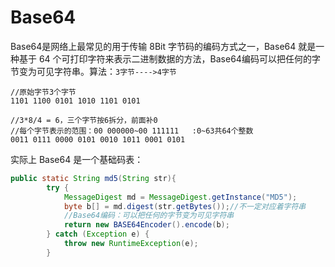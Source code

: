 # Base64

Base64是网络上最常见的用于传输 8Bit 字节码的编码方式之一，Base64 就是一种基于 64 个可打印字符来表示二进制数据的方法，Base64编码可以把任何的字节变为可见字符串。算法：`3字节---->4字节`

```log
//原始字节3个字节
1101 1100 0101 1010 1101 0101

//3*8/4 = 6，三个字节按6拆分，前面补0
//每个字节表示的范围：00 000000~00 111111   :0~63共64个整数
0011 0111 0000 0101 0010 1011 0001 0101
```

实际上 Base64 是一个基础码表：

```java
public static String md5(String str){
        try {
            MessageDigest md = MessageDigest.getInstance("MD5");
            byte b[] = md.digest(str.getBytes());//不一定对应着字符串
            //Base64编码：可以把任何的字节变为可见字符串
            return new BASE64Encoder().encode(b);
        } catch (Exception e) {
            throw new RuntimeException(e);
        }
```
